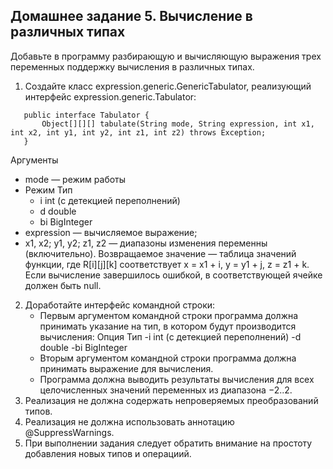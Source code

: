 Домашнее задание 5. Вычисление в различных типах
----
Добавьте в программу разбирающую и вычисляющую выражения трех переменных поддержку вычисления в различных типах.

1. Создайте класс expression.generic.GenericTabulator, реализующий интерфейс expression.generic.Tabulator:
```
   public interface Tabulator {
       Object[][][] tabulate(String mode, String expression, int x1, int x2, int y1, int y2, int z1, int z2) throws Exception;
   }
  ```          
Аргументы

   * mode — режим работы
   * Режим	Тип
     * i	int (с детекцией переполнений)
     * d	double
     * bi	BigInteger
   * expression — вычисляемое выражение;
   * x1, x2; y1, y2; z1, z2 — диапазоны изменения переменны (включительно).
Возвращаемое значение — таблица значений функции, где R[i][j][k] соответствует x = x1 + i, y = y1 + j, z = z1 + k. Если вычисление завершилось ошибкой, в соответствующей ячейке должен быть null.

2. Доработайте интерфейс командной строки:
   * Первым аргументом командной строки программа должна принимать указание на тип, в котором будут производится вычисления:
Опция	Тип
-i	int (с детекцией переполнений)
-d	double
-bi	BigInteger
   * Вторым аргументом командной строки программа должна принимать выражение для вычисления.
   * Программа должна выводить результаты вычисления для всех целочисленных значений переменных из диапазона −2..2.
3. Реализация не должна содержать непроверяемых преобразований типов.
4. Реализация не должна использовать аннотацию @SuppressWarnings.
5. При выполнении задания следует обратить внимание на простоту добавления новых типов и операциий.
